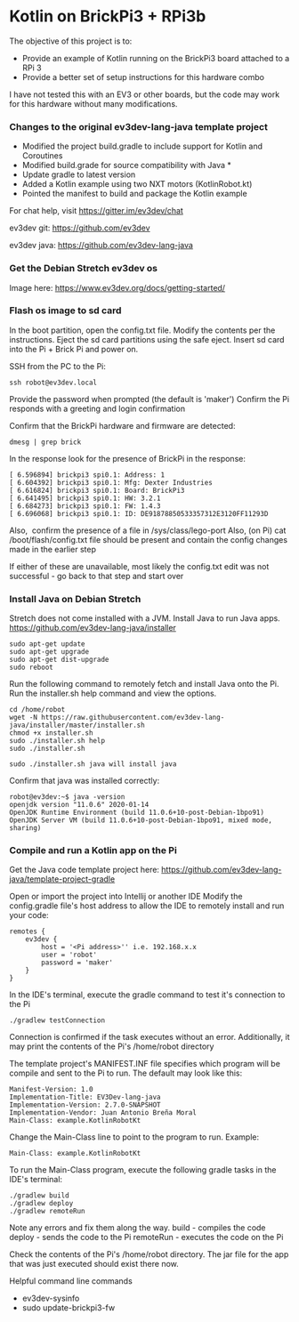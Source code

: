 # Kotlin on BrickPi3 + RPi3b

The objective of this project is to:
- Provide an example of Kotlin running on the BrickPi3 board attached to a RPi 3
- Provide a better set of setup instructions for this hardware combo

I have not tested this with an EV3 or other boards, but the code may work for this
hardware without many modifications.

### Changes to the original ev3dev-lang-java template project
- Modified the project build.gradle to include support for Kotlin and Coroutines
- Modified build.grade for source compatibility with Java *
- Update gradle to latest version
- Added a Kotlin example using two NXT motors (KotlinRobot.kt)
- Pointed the manifest to build and package the Kotlin example

For chat help, visit https://gitter.im/ev3dev/chat

ev3dev git: https://github.com/ev3dev

ev3dev java: https://github.com/ev3dev-lang-java

### Get the Debian Stretch ev3dev os

Image here:
https://www.ev3dev.org/docs/getting-started/

### Flash os image to sd card

In the boot partition, open the config.txt file. Modify the contents per the instructions. 
Eject the sd card partitions using the safe eject.
Insert sd card into the Pi + Brick Pi and power on.

SSH from the PC to the Pi:
```
ssh robot@ev3dev.local
```
Provide the password when prompted (the default is 'maker')
Confirm the Pi responds with a greeting and login confirmation

Confirm that the BrickPi hardware and firmware are detected:
```
dmesg | grep brick
```

In the response look for the presence of BrickPi in the response:
```
[ 6.596894] brickpi3 spi0.1: Address: 1
[ 6.604392] brickpi3 spi0.1: Mfg: Dexter Industries
[ 6.616824] brickpi3 spi0.1: Board: BrickPi3
[ 6.641495] brickpi3 spi0.1: HW: 3.2.1
[ 6.684273] brickpi3 spi0.1: FW: 1.4.3
[ 6.696068] brickpi3 spi0.1: ID: DE91878850533357312E3120FF11293D
```

Also,  confirm the presence of a file in /sys/class/lego-port
Also, (on Pi) cat /boot/flash/config.txt file should be present and contain the config changes made in the earlier step

If either of these are unavailable, most likely the config.txt edit was not successful - go back to that step and start over

### Install Java on Debian Stretch 

Stretch does not come installed with a JVM. Install Java to run Java apps.
https://github.com/ev3dev-lang-java/installer

```
sudo apt-get update
sudo apt-get upgrade
sudo apt-get dist-upgrade
sudo reboot
```

Run the following command to remotely fetch and install Java onto the Pi. Run the installer.sh help command and view the options.
```
cd /home/robot
wget -N https://raw.githubusercontent.com/ev3dev-lang-java/installer/master/installer.sh
chmod +x installer.sh
sudo ./installer.sh help
sudo ./installer.sh
```

```
sudo ./installer.sh java will install java
```

Confirm that java was installed correctly: 
```
robot@ev3dev:~$ java -version
openjdk version "11.0.6" 2020-01-14
OpenJDK Runtime Environment (build 11.0.6+10-post-Debian-1bpo91)
OpenJDK Server VM (build 11.0.6+10-post-Debian-1bpo91, mixed mode, sharing)
```

### Compile and run a Kotlin app on the Pi


Get the Java code template project here:
https://github.com/ev3dev-lang-java/template-project-gradle

Open or import the project into Intellij or another IDE
Modify the config.gradle file's host address to allow the IDE to remotely install and run your code:

```
remotes {
    ev3dev {
        host = '<Pi address>'' i.e. 192.168.x.x
        user = 'robot'
        password = 'maker'
    }
}
```

In the IDE's terminal, execute the gradle command to test it's connection to the Pi

```
./gradlew testConnection
```

Connection is confirmed if the task executes without an error. Additionally, it may print the contents of the Pi's /home/robot directory

The template project's MANIFEST.INF file specifies which program will be compile and sent to the Pi to run. The default may look like this:

```
Manifest-Version: 1.0
Implementation-Title: EV3Dev-lang-java
Implementation-Version: 2.7.0-SNAPSHOT
Implementation-Vendor: Juan Antonio Breña Moral
Main-Class: example.KotlinRobotKt
```

Change the Main-Class line to point to the program to run. Example:

```
Main-Class: example.KotlinRobotKt
```

To run the Main-Class program, execute the following gradle tasks in the IDE's terminal:

```
./gradlew build
./gradlew deploy
./gradlew remoteRun
```

Note any errors and fix them along the way.
build - compiles the code
deploy - sends the code to the Pi
remoteRun - executes the code on the Pi

Check the contents of the Pi's /home/robot directory. The jar file for the app that was just executed should exist there now.

Helpful command line commands
- ev3dev-sysinfo
- sudo update-brickpi3-fw

